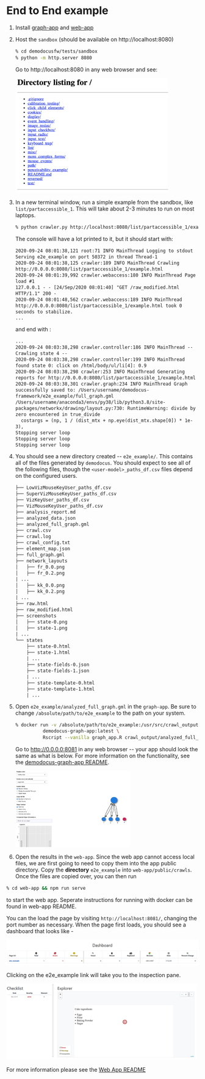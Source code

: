 # End to End example
1. Install [graph-app](https://github.com/mitre/demodocus/blob/main/graph-app/README.md) and
   [web-app](https://github.com/mitre/demodocus/blob/main/web-app/README.md)

2. Host the `sandbox` (should be available on http://localhost:8080)
   
   ```bash
   % cd demodocusfw/tests/sandbox
   % python -m http.server 8080
   ```
   
   Go to http://localhost:8080 in any web browser and see:
   
   <img src="./images/example_sandbox.png" height="300" width="400" alt="Sandbox directory">

3. In a new terminal window, run a simple example from the sandbox, like `list/partaccessible_1`.
   This will take about 2-3 minutes to run on most laptops.
   
   ```bash
   % python crawler.py http://localhost:8080/list/partaccessible_1/example.html --output_dir e2e_example/
   ```
   
   The console will have a lot printed to it, but it should start with:
   
   ```
   2020-09-24 08:01:38,121 root:71 INFO MainThread Logging to stdout
   Serving e2e_example on port 50372 in thread Thread-1
   2020-09-24 08:01:38,125 crawler:189 INFO MainThread Crawling http://0.0.0.0:8080/list/partaccessible_1/example.html
   2020-09-24 08:01:39,992 crawler.webaccess:180 INFO MainThread Page load #1
   127.0.0.1 - - [24/Sep/2020 08:01:40] "GET /raw_modified.html HTTP/1.1" 200 -
   2020-09-24 08:01:48,562 crawler.webaccess:189 INFO MainThread http://0.0.0.0:8080/list/partaccessible_1/example.html took 0 seconds to stabilize.
   ...
   ```
   
   and end with :
   
   ```
   ...
   2020-09-24 08:03:38,298 crawler.controller:186 INFO MainThread -- Crawling state 4 --
   2020-09-24 08:03:38,298 crawler.controller:199 INFO MainThread found state 0: click on /html/body/ul/li[4]: 0.9
   2020-09-24 08:03:38,298 crawler:253 INFO MainThread Generating reports for http://0.0.0.0:8080/list/partaccessible_1/example.html
   2020-09-24 08:03:38,301 crawler.graph:234 INFO MainThread Graph successfully saved to: /Users/username/demodocus-framework/e2e_example/full_graph.gml
   /Users/username/anaconda3/envs/py38/lib/python3.8/site-packages/networkx/drawing/layout.py:730: RuntimeWarning: divide by zero encountered in true_divide
     costargs = (np, 1 / (dist_mtx + np.eye(dist_mtx.shape[0]) * 1e-3),
   Stopping server loop
   Stopping server loop
   Stopping server loop
   ```
   
4. You should see a new directory created -- `e2e_example/`. This contains all of the 
   files generated by `demodocus`. You should expect to see all of the following
   files, though the `<user-model>_paths_df.csv` files depend on the configured
   users.
   
   ```
   ├── LowVizMouseKeyUser_paths_df.csv
   ├── SuperVizMouseKeyUser_paths_df.csv
   ├── VizKeyUser_paths_df.csv
   ├── VizMouseKeyUser_paths_df.csv
   ├── analysis_report.md
   ├── analyzed_data.json
   ├── analyzed_full_graph.gml
   ├── crawl.csv
   ├── crawl.log
   ├── crawl_config.txt
   ├── element_map.json
   ├── full_graph.gml
   ├── network_layouts
   │   ├── fr_0.0.png
   │   ├── fr_0.2.png
   | ...
   │   ├── kk_0.0.png
   │   ├── kk_0.2.png
   | ...
   ├── raw.html
   ├── raw_modified.html
   ├── screenshots
   │   ├── state-0.png
   │   ├── state-1.png
   | ...
   └── states
       ├── state-0.html
       ├── state-1.html
       | ...
       ├── state-fields-0.json
       ├── state-fields-1.json
       | ...
       ├── state-template-0.html
       ├── state-template-1.html
       | ...
   ```

5. Open `e2e_example/analyzed_full_graph.gml` in the `graph-app`. Be sure to change
   `/absolute/path/to/e2e_example` to the path on your system. 
   
   ```bash
   % docker run -v /absolute/path/to/e2e_example:/usr/src/crawl_output -p 8081:8081 \
             demodocus-graph-app:latest \
             Rscript --vanilla graph_app.R crawl_output/analyzed_full_graph.gml
   ```
   
   Go to http://0.0.0.0:8081 in any web browser -- your app should look the same
   as what is below. For more information on the functionality, see the
   [demodocus-graph-app README](https://github.com/mitre/demodocus/blob/main/graph-app/README.md).
   
   <img src="./images/graph_app_example.png" height="200" width="300" alt="Graph app example"/>

   
6. Open the results in the `web-app`. Since the web app cannot access local files, we are first going to need to copy them into the app public directory. Copy the **directory** `e2e_example` into `web-app/public/crawls`. Once the files are copied over, you can then run

```bash
% cd web-app && npm run serve
```
to start the web app. Seperate instructions for running with docker can be found in web-app README.

You can the load the page by visiting `http://localhost:8081/`, changing the port number as necessary. When the page first loads, you should see a dashboard that looks like - 

![Dashboard](./images/e2e_example_dashboard.png)

Clicking on the e2e_example link will take you to the inspection pane.

<img src="./images/e2e_example_inspection.png" height="200" width="500" alt="Inspection pane of web app" />


For more information please see the [Web App README](https://github.com/mitre/demodocus/blob/main/web-app/README.md)